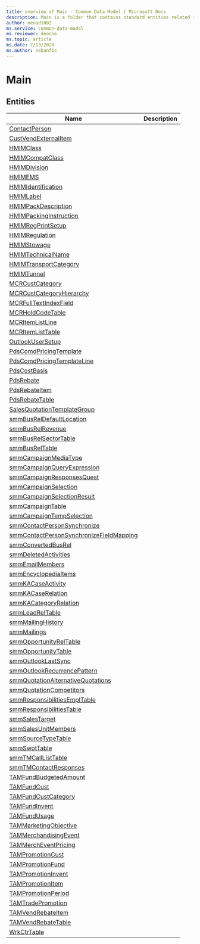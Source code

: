 ```yaml
---
title: overview of Main - Common Data Model | Microsoft Docs
description: Main is a folder that contains standard entities related to the Common Data Model.
author: nenad1002
ms.service: common-data-model
ms.reviewer: deonhe
ms.topic: article
ms.date: 7/13/2020
ms.author: nebanfic
---
```


# Main


## Entities

|Name|Description|
|---|---|
|[ContactPerson](ContactPerson.md)||
|[CustVendExternalItem](CustVendExternalItem.md)||
|[HMIMClass](HMIMClass.md)||
|[HMIMCompatClass](HMIMCompatClass.md)||
|[HMIMDivision](HMIMDivision.md)||
|[HMIMEMS](HMIMEMS.md)||
|[HMIMIdentification](HMIMIdentification.md)||
|[HMIMLabel](HMIMLabel.md)||
|[HMIMPackDescription](HMIMPackDescription.md)||
|[HMIMPackingInstruction](HMIMPackingInstruction.md)||
|[HMIMRegPrintSetup](HMIMRegPrintSetup.md)||
|[HMIMRegulation](HMIMRegulation.md)||
|[HMIMStowage](HMIMStowage.md)||
|[HMIMTechnicalName](HMIMTechnicalName.md)||
|[HMIMTransportCategory](HMIMTransportCategory.md)||
|[HMIMTunnel](HMIMTunnel.md)||
|[MCRCustCategory](MCRCustCategory.md)||
|[MCRCustCategoryHierarchy](MCRCustCategoryHierarchy.md)||
|[MCRFullTextIndexField](MCRFullTextIndexField.md)||
|[MCRHoldCodeTable](MCRHoldCodeTable.md)||
|[MCRItemListLine](MCRItemListLine.md)||
|[MCRItemListTable](MCRItemListTable.md)||
|[OutlookUserSetup](OutlookUserSetup.md)||
|[PdsComdPricingTemplate](PdsComdPricingTemplate.md)||
|[PdsComdPricingTemplateLine](PdsComdPricingTemplateLine.md)||
|[PdsCostBasis](PdsCostBasis.md)||
|[PdsRebate](PdsRebate.md)||
|[PdsRebateItem](PdsRebateItem.md)||
|[PdsRebateTable](PdsRebateTable.md)||
|[SalesQuotationTemplateGroup](SalesQuotationTemplateGroup.md)||
|[smmBusRelDefaultLocation](smmBusRelDefaultLocation.md)||
|[smmBusRelRevenue](smmBusRelRevenue.md)||
|[smmBusRelSectorTable](smmBusRelSectorTable.md)||
|[smmBusRelTable](smmBusRelTable.md)||
|[smmCampaignMediaType](smmCampaignMediaType.md)||
|[smmCampaignQueryExpression](smmCampaignQueryExpression.md)||
|[smmCampaignResponsesQuest](smmCampaignResponsesQuest.md)||
|[smmCampaignSelection](smmCampaignSelection.md)||
|[smmCampaignSelectionResult](smmCampaignSelectionResult.md)||
|[smmCampaignTable](smmCampaignTable.md)||
|[smmCampaignTempSelection](smmCampaignTempSelection.md)||
|[smmContactPersonSynchronize](smmContactPersonSynchronize.md)||
|[smmContactPersonSynchronizeFieldMapping](smmContactPersonSynchronizeFieldMapping.md)||
|[smmConvertedBusRel](smmConvertedBusRel.md)||
|[smmDeletedActivities](smmDeletedActivities.md)||
|[smmEmailMembers](smmEmailMembers.md)||
|[smmEncyclopediaItems](smmEncyclopediaItems.md)||
|[smmKACaseActivity](smmKACaseActivity.md)||
|[smmKACaseRelation](smmKACaseRelation.md)||
|[smmKACategoryRelation](smmKACategoryRelation.md)||
|[smmLeadRelTable](smmLeadRelTable.md)||
|[smmMailingHistory](smmMailingHistory.md)||
|[smmMailings](smmMailings.md)||
|[smmOpportunityRelTable](smmOpportunityRelTable.md)||
|[smmOpportunityTable](smmOpportunityTable.md)||
|[smmOutlookLastSync](smmOutlookLastSync.md)||
|[smmOutlookRecurrencePattern](smmOutlookRecurrencePattern.md)||
|[smmQuotationAlternativeQuotations](smmQuotationAlternativeQuotations.md)||
|[smmQuotationCompetitors](smmQuotationCompetitors.md)||
|[smmResponsibilitiesEmplTable](smmResponsibilitiesEmplTable.md)||
|[smmResponsibilitiesTable](smmResponsibilitiesTable.md)||
|[smmSalesTarget](smmSalesTarget.md)||
|[smmSalesUnitMembers](smmSalesUnitMembers.md)||
|[smmSourceTypeTable](smmSourceTypeTable.md)||
|[smmSwotTable](smmSwotTable.md)||
|[smmTMCallListTable](smmTMCallListTable.md)||
|[smmTMContactResponses](smmTMContactResponses.md)||
|[TAMFundBudgetedAmount](TAMFundBudgetedAmount.md)||
|[TAMFundCust](TAMFundCust.md)||
|[TAMFundCustCategory](TAMFundCustCategory.md)||
|[TAMFundInvent](TAMFundInvent.md)||
|[TAMFundUsage](TAMFundUsage.md)||
|[TAMMarketingObjective](TAMMarketingObjective.md)||
|[TAMMerchandisingEvent](TAMMerchandisingEvent.md)||
|[TAMMerchEventPricing](TAMMerchEventPricing.md)||
|[TAMPromotionCust](TAMPromotionCust.md)||
|[TAMPromotionFund](TAMPromotionFund.md)||
|[TAMPromotionInvent](TAMPromotionInvent.md)||
|[TAMPromotionItem](TAMPromotionItem.md)||
|[TAMPromotionPeriod](TAMPromotionPeriod.md)||
|[TAMTradePromotion](TAMTradePromotion.md)||
|[TAMVendRebateItem](TAMVendRebateItem.md)||
|[TAMVendRebateTable](TAMVendRebateTable.md)||
|[WrkCtrTable](WrkCtrTable.md)||

